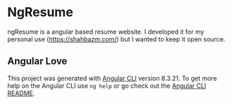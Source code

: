 # NgResume
ngResume is a angular based resume website. I developed it for my personal use (https://shahbazm.com/) but I wanted to keep it open source. 

## Angular Love
This project was generated with [Angular CLI](https://github.com/angular/angular-cli) version 8.3.21.
To get more help on the Angular CLI use `ng help` or go check out the [Angular CLI README](https://github.com/angular/angular-cli/blob/master/README.md).
